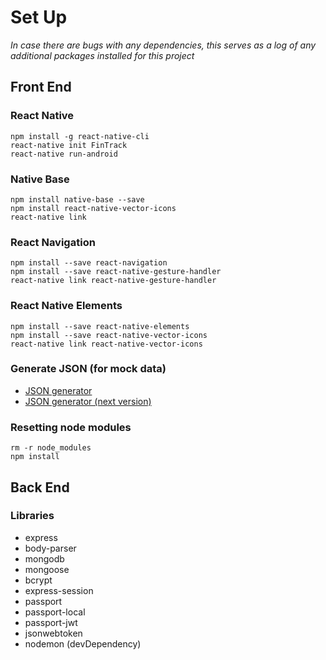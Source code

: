 # Set Up
*In case there are bugs with any dependencies, this serves as a log of any additional packages installed for this project*

## Front End

### React Native
```
npm install -g react-native-cli
react-native init FinTrack
react-native run-android 
```

### Native Base
```
npm install native-base --save
npm install react-native-vector-icons
react-native link
```

### React Navigation
```
npm install --save react-navigation
npm install --save react-native-gesture-handler
react-native link react-native-gesture-handler
```

### React Native Elements
```
npm install --save react-native-elements
npm install --save react-native-vector-icons
react-native link react-native-vector-icons
```

### Generate JSON (for mock data)
- [JSON generator](https://www.json-generator.com/)
- [JSON generator (next version)](https://next.json-generator.com/)

### Resetting node modules
```
rm -r node_modules
npm install
```

## Back End

### Libraries
- express
- body-parser
- mongodb
- mongoose
- bcrypt
- express-session
- passport
- passport-local
- passport-jwt
- jsonwebtoken
- nodemon (devDependency)
